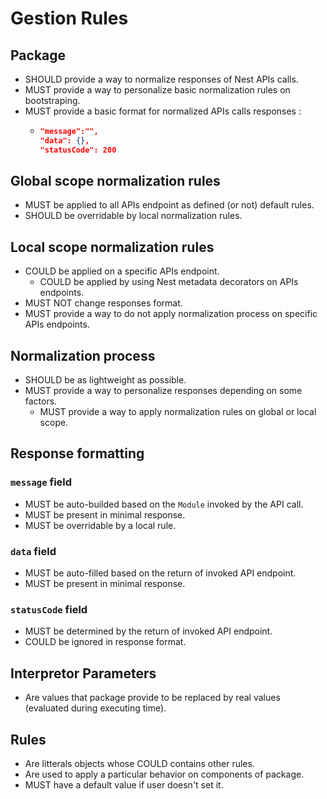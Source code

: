 # Gestion Rules

## Package

- SHOULD provide a way to normalize responses of Nest APIs calls.
- MUST provide a way to personalize basic normalization rules on bootstraping.
- MUST provide a basic format for normalized APIs calls responses :
  - ```json
    "message":"",
    "data": {},
    "statusCode": 200
    ```

## Global scope normalization rules

- MUST be applied to all APIs endpoint as defined (or not) default rules.
- SHOULD be overridable by local normalization rules.

## Local scope normalization rules

- COULD be applied on a specific APIs endpoint.
  - COULD be applied by using Nest metadata decorators on APIs endpoints.
- MUST NOT change responses format.
- MUST provide a way to do not apply normalization process on specific APIs endpoints.

## Normalization process

- SHOULD be as lightweight as possible.
- MUST provide a way to personalize responses depending on some factors.
  - MUST provide a way to apply normalization rules on global or local scope.

## Response formatting

### `message` field

- MUST be auto-builded based on the `Module` invoked by the API call.
- MUST be present in minimal response.
- MUST be overridable by a local rule.

### `data` field

- MUST be auto-filled based on the return of invoked API endpoint.
- MUST be present in minimal response.

### `statusCode` field

- MUST be determined by the return of invoked API endpoint.
- COULD be ignored in response format.

## Interpretor Parameters

- Are values that package provide to be replaced by real values (evaluated during executing time).

## Rules

- Are litterals objects whose COULD contains other rules.
- Are used to apply a particular behavior on components of package.
- MUST have a default value if user doesn't set it.